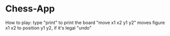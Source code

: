 # Chess-App
How to play: 
type "print" to print the board
"move x1 x2 y1 y2" moves figure x1 x2 to position y1 y2, if it's legal
"undo"
